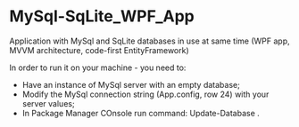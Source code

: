 # MySql-SqLite_WPF_App
Application with MySql and SqLite databases in use at same time (WPF app, MVVM architecture, code-first EntityFramework)

In order to run it on your machine - you need to:
- Have an instance of MySql server with an empty database;
- Modify the MySql connection string (App.config, row 24) with your server values;
- In Package Manager COnsole run command: Update-Database .
